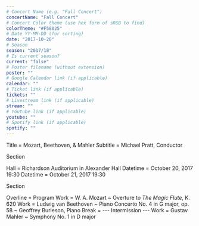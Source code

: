 ```yaml
---
# Concert Name (e.g. "Fall Concert")
concertName: "Fall Concert"
# Concert Color theme (use hex form of sRGB to find)
colorTheme: "#F58025"
# Date YY-MM-DD (for sorting)
date: "2017-10-20"
# Season
season: "2017/18"
# Is current season?
current: "false"
# Poster filename (without extension)
poster: ""
# Google Calendar link (if applicable)
calendar: ""
# Ticket link (if applicable)
tickets: ""
# Livestream link (if applicable)
stream: ""
# Youtube link (if applicable)
youtube: ""
# Spotify link (if applicable)
spotify: ""
---
```

Title = Mozart, Beethoven, & Mahler
Subtitle = Michael Pratt, Conductor

Section

Hall = Richardson Auditorium in Alexander Hall
Datetime = October 20, 2017 19:30
Datetime = October 21, 2017 19:30

Section

Overline = Program
Work = W. A. Mozart ~ Overture to *The Magic Flute*, K. 620
Work = Ludwig van Beethoven ~ Piano Concerto No. 4 in G major, op. 58 ~ Geoffrey Burleson, Piano
Break = --- Intermission ---
Work = Gustav Mahler ~ Symphony No. 1 in D major
